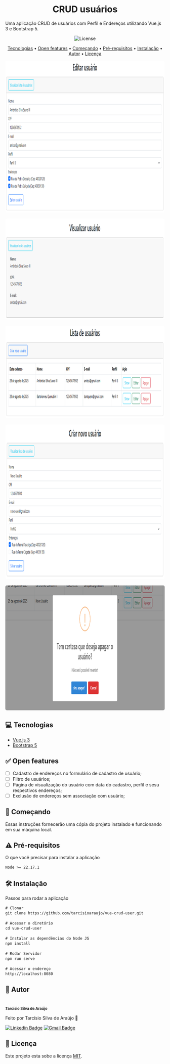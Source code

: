 <h1 align="center">CRUD usuários</h1>

Uma aplicação CRUD de usuários com Perfil e Endereços utilizando Vue.js 3 e Bootstrap 5.

<p align="center">
	<img src="https://img.shields.io/github/license/tarcisioaraujo/vue-crud-user" alt="License">	 
</p>

<p align="center">
	<a href="#computer-tecnologias">Tecnologias</a> •	
	<a href="#white_check_mark-features">Open features</a> •
	<a href="#runner-começando">Começando</a> •
	<a href="#warning-pré-requisitos">Pré-requisitos</a> •
	<a href="#hammer_and_wrench-instalação">Instalação</a> •
	<a href="#construction_worker-autor">Autor</a> •
	<a href="#memo-licença">Licença</a>
</p>

<p align="center">
	<kbd>
		<img alt="Login" title="#Login" width="1181" height="480" style="border-radius: 5px" src="./assets/edita-usuario.png">
	</kbd>
	<br/><br/>
	<kbd>
		<img alt="Login" title="#Login" width="1182" height="318" style="border-radius: 5px" src="./assets/visualizacao-usuario.png">
	</kbd>
	<br/><br/>
    <kbd>
		<img alt="Login" title="#Login" width="1162" height="293" style="border-radius: 5px" src="./assets/listagem-usuarios.png">
	</kbd>
	<br/><br/>
    <kbd>
		<img alt="Login" title="#Login" width="1188" height="489" style="border-radius: 5px" src="./assets/cadastro-usuario.png">
	</kbd>
	<br/><br/>
    <kbd>
		<img alt="Login" title="#Login" width="1137" height="395" style="border-radius: 5px" src="./assets/excluir-usuario.png">
	</kbd>	
</p>

## :computer: Tecnologias

- [Vue.js 3](https://vuejs.org/)
- [Bootstrap 5](https://getbootstrap.com/)

## :white_check_mark: Open features

- [ ] Cadastro de endereços no formulário de cadastro de usuário;
- [ ] Filtro de usuários;
- [ ] Página de visualização do usuário com data do cadastro, perfil e sesu respectivos endereços;
- [ ] Exclusão de endereços sem associação com usuário;

## :runner: Começando

Essas instruções fornecerão uma cópia do projeto instalado e funcionando em sua máquina local.

## :warning: Pré-requisitos

O que você precisar para instalar a aplicação

```
Node >= 22.17.1
```

## :hammer_and_wrench: Instalação

Passos para rodar a aplicação

```
# Clonar
git clone https://github.com/tarcisioaraujo/vue-crud-user.git

# Acessar o diretório
cd vue-crud-user

# Instalar as dependências do Node JS
npm install

# Rodar Servidor
npm run serve

# Acessar o endereço
http://localhost:8080
```

## :construction_worker: Autor

<a href="https://github.com/tarcisioaraujo">
 <img style="border-radius: 50%;" src="https://avatars.githubusercontent.com/u/47223046?v=4" width="100px;" alt=""/>
 <br />
 <sub><b>Tarcísio Silva de Araújo</b></sub></a> <a href="https://github.com/tarcisioaraujo" title="GitHub"></a>

Feito por Tarcísio Silva de Araújo 👋

[![Linkedin Badge](https://img.shields.io/badge/-Tarcísio-blue?style=flat-square&logo=Linkedin&logoColor=white&link=https://www.linkedin.com/in/tarcisiosaraujo/)](https://www.linkedin.com/in/tarcisiosaraujo/)
[![Gmail Badge](https://img.shields.io/badge/-tarcisio.saraujo@gmail.com-c14438?style=flat-square&logo=Gmail&logoColor=white&link=mailto:tarcisio.saraujo@gmail.com)](mailto:tarcisio.saraujo@gmail.com)

## :memo: Licença

Este projeto esta sobe a licença [MIT](./LICENSE).
